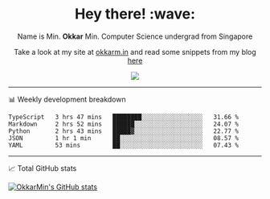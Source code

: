 <h1 align="center"> Hey there! :wave:</h1>

<p align="center">Name is Min. <strong>Okkar</strong> Min. Computer Science undergrad from Singapore</p>

<p align="center">Take a look at my site at <a href="https://okkarm.in" target="_blank">okkarm.in</a> and read some snippets from my blog <a href="https://okkarm.in/blog" target="_blank">here</a></p>

<p align="center">
  <a href="https://okkarm.in/linkedin" target='_blank'>
    <img src="https://img.shields.io/badge/linkedin-%230077B5.svg?&style=for-the-badge&logo=linkedin&logoColor=white" />
  </a>
 </p>

---

📊 Weekly development breakdown

<!--START_SECTION:waka-->
```text
TypeScript   3 hrs 47 mins   ████████░░░░░░░░░░░░░░░░░   31.66 % 
Markdown     2 hrs 52 mins   ██████░░░░░░░░░░░░░░░░░░░   24.07 % 
Python       2 hrs 43 mins   █████▓░░░░░░░░░░░░░░░░░░░   22.77 % 
JSON         1 hr 1 min      ██░░░░░░░░░░░░░░░░░░░░░░░   08.57 % 
YAML         53 mins         ██░░░░░░░░░░░░░░░░░░░░░░░   07.43 % 
```
<!--END_SECTION:waka-->

---

📈 Total GitHub stats

<p>
  <a href="https://github.com/OkkarMin"><img src="https://github-readme-stats.vercel.app/api?username=OkkarMin&hide_border=true&show_icons=true&theme=graywhite" alt="OkkarMin's GitHub stats"></a>
</p>
